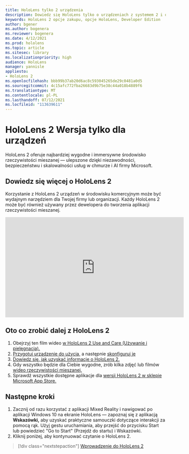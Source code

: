 ```yaml
---
title: HoloLens tylko 2 urządzenia
description: Dowiedz się HoloLens tylko o urządzeniach z systemem 2 i o tym, co należy zrobić po otrzymaniu własnego urządzenia.
keywords: HoloLens 2 opcje zakupu, opcje HoloLens, Developer Edition
author: bgener
ms.author: bogenera
ms.reviewer: bogenera
ms.date: 4/12/2021
ms.prod: hololens
ms.topic: article
ms.sitesec: library
ms.localizationpriority: high
audience: HoloLens
manager: yannisle
appliesto:
- HoloLens 2
ms.openlocfilehash: bbb99b37ab20d6ac8c593045265de29c0481a0d5
ms.sourcegitcommit: 4c15afc772fba26683d9b75e38c44a018b4889f6
ms.translationtype: MT
ms.contentlocale: pl-PL
ms.lasthandoff: 07/12/2021
ms.locfileid: "113639611"
---
```

# <a name="hololens-2-device-only-edition"></a>HoloLens 2 Wersja tylko dla urządzeń

HoloLens 2 oferuje najbardziej wygodne i immersywne środowisko rzeczywistości mieszanej — ulepszone dzięki niezawodności, bezpieczeństwu i skalowalności usług w chmurze i AI firmy Microsoft.

## <a name="learn-about-hololens-2"></a>Dowiedz się więcej o HoloLens 2
Korzystanie z HoloLens 2 urządzeń w środowisku komercyjnym może być wydajnym narzędziem dla Twojej firmy lub organizacji. Każdy HoloLens 2 może być również używany przez dewelopera do tworzenia aplikacji rzeczywistości mieszanej.

<iframe width="560" height="315" src="https://www.youtube.com/embed/XwOnHqiNAeU" frameborder="0" allow="accelerometer; autoplay; clipboard-write; encrypted-media; gyroscope; picture-in-picture" allowfullscreen></iframe>

## <a name="heres-what-to-do-next-with-the-hololens-2"></a>Oto co zrobić dalej z HoloLens 2

1. Obejrzyj ten film wideo [w HoloLens 2 Use and Care (Używanie i pielęgnacja).](/hololens/hololens2-maintenance##HoloLens-2-Use-and-Care)
1. [Przygotuj urządzenie do użycia,](/hololens/hololens2-setup) a następnie [skonfiguruj je](/hololens/hololens2-start)
1. [Dowiedz się, jak uzyskać informacje o HoloLens 2.](/hololens/holographic-home)
1. Gdy wszystko będzie dla Ciebie wygodne, zrób kilka zdjęć lub filmów [wideo rzeczywistości mieszanej.](/hololens/holographic-photos-and-videos)
1. Sprawdź wszystkie dostępne aplikacje dla [wersji HoloLens 2 w sklepie Microsoft App Store.](/hololens/holographic-store-apps)

## <a name="next-steps"></a>Następne kroki

1. Zacznij od razu korzystać z aplikacji Mixed Reality i nawigować po aplikacji Windows 10 na ekranie HoloLens — zapoznaj się z aplikacją **Wskazówki,** aby uzyskać praktyczne samouczki dotyczące interakcji za pomocą rąk. Użyj gestu uruchamiania, aby przejść do przycisku Start lub powiedzieć "Go to Start" (Przejdź do startu) i Wskazówki.
1. Kliknij poniżej, aby kontynuować czytanie o HoloLens 2.

> [!div class="nextstepaction"]
> [Wprowadzenie do HoloLens 2](hololens2-basic-usage.md)